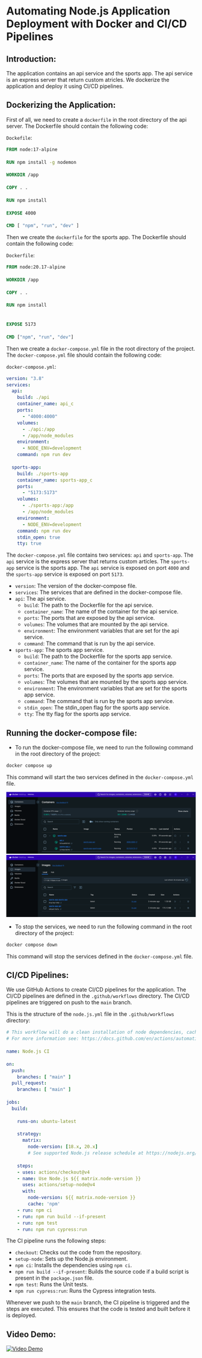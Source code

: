 # Automating Node.js Application Deployment with Docker and CI/CD Pipelines

## Introduction:
The application contains an api service and the sports app. The api service is an express server that return custom atricles. We dockerize the application and deploy it using CI/CD pipelines.

## Dockerizing the Application:
First of all, we need to create a `dockerfile` in the root directory of the api server. The Dockerfile should contain the following code:

`Dockefile`:
```Dockerfile
FROM node:17-alpine

RUN npm install -g nodemon

WORKDIR /app

COPY . .

RUN npm install

EXPOSE 4000

CMD [ "npm", "run", "dev" ]

```
Then we create the `dockerfile` for the sports app. The Dockerfile should contain the following code:

`Dockerfile`:
```Dockerfile
FROM node:20.17-alpine

WORKDIR /app

COPY . .

RUN npm install


EXPOSE 5173

CMD ["npm", "run", "dev"]
```
Then we create a `docker-compose.yml` file in the root directory of the project. The `docker-compose.yml` file should contain the following code:

`docker-compose.yml`:
```yml
version: "3.8"
services:
  api:
    build: ./api
    container_name: api_c
    ports:
      - "4000:4000"
    volumes:
      - ./api:/app
      - /app/node_modules
    environment:
      - NODE_ENV=development
    command: npm run dev

  sports-app:
    build: ./sports-app
    container_name: sports-app_c
    ports:
      - "5173:5173"
    volumes:
      - ./sports-app:/app
      - /app/node_modules
    environment:
      - NODE_ENV=development
    command: npm run dev
    stdin_open: true
    tty: true
```
The `docker-compose.yml` file contains two services: `api` and `sports-app`. The `api` service is the express server that returns custom articles. The `sports-app` service is the sports app. The `api` service is exposed on port `4000` and the `sports-app` service is exposed on port `5173`.


- `version`: The version of the docker-compose file.
- `services`: The services that are defined in the docker-compose file.
- `api`: The api service.
  - `build`: The path to the Dockerfile for the api service.
  - `container_name`: The name of the container for the api service.
  - `ports`: The ports that are exposed by the api service.
  - `volumes`: The volumes that are mounted by the api service.
  - `environment`: The environment variables that are set for the api service.
  - `command`: The command that is run by the api service.
- `sports-app`: The sports app service.
    - `build`: The path to the Dockerfile for the sports app service.
    - `container_name`: The name of the container for the sports app service.
    - `ports`: The ports that are exposed by the sports app service.
    - `volumes`: The volumes that are mounted by the sports app service.
    - `environment`: The environment variables that are set for the sports app service.
    - `command`: The command that is run by the sports app service.
    - `stdin_open`: The stdin_open flag for the sports app service.
    - `tty`: The tty flag for the sports app service.

## Running the docker-compose file:
- To run the docker-compose file, we need to run the following command in the root directory of the project:
```bash
docker compose up
```
This command will start the two services defined in the `docker-compose.yml` file.

[![Docker Containers](containers.png)](containers.png)
[![Docker Images](images.png)](images.png)

- To stop the services, we need to run the following command in the root directory of the project:
```bash
docker compose down
```
This command will stop the services defined in the `docker-compose.yml` file.

## CI/CD Pipelines:
We use GitHub Actions to create CI/CD pipelines for the application. The CI/CD pipelines are defined in the `.github/workflows` directory. The CI/CD pipelines are triggered on push to the `main` branch.

This is the structure of the `node.js.yml` file in the `.github/workflows` directory:
```yml
# This workflow will do a clean installation of node dependencies, cache/restore them, build the source code and run tests across different versions of node
# For more information see: https://docs.github.com/en/actions/automating-builds-and-tests/building-and-testing-nodejs

name: Node.js CI

on:
  push:
    branches: [ "main" ]
  pull_request:
    branches: [ "main" ]

jobs:
  build:

    runs-on: ubuntu-latest

    strategy:
      matrix:
        node-version: [18.x, 20.x]
        # See supported Node.js release schedule at https://nodejs.org/en/about/releases/

    steps:
    - uses: actions/checkout@v4
    - name: Use Node.js ${{ matrix.node-version }}
      uses: actions/setup-node@v4
      with:
        node-version: ${{ matrix.node-version }}
        cache: 'npm'
    - run: npm ci
    - run: npm run build --if-present
    - run: npm test
    - run: npm run cypress:run

```

The CI pipeline runs the following steps:
- `checkout`: Checks out the code from the repository.
- `setup-node`: Sets up the Node.js environment.
- `npm ci`: Installs the dependencies using `npm ci`.
- `npm run build --if-present`: Builds the source code if a build script is present in the `package.json` file.
- `npm test`: Runs the Unit tests.
- `npm run cypress:run`: Runs the Cypress integration tests.

Whenever we push to the `main` branch, the CI pipeline is triggered and the steps are executed. This ensures that the code is tested and built before it is deployed.

## Video Demo:

[![Video Demo](https://drive.google.com/drive/folders/1PjYp_0fjTXokUfR5lF9142DPQQwWQz38?usp=drive_link)](https://drive.google.com/drive/folders/1PjYp_0fjTXokUfR5lF9142DPQQwWQz38?usp=drive_link)










